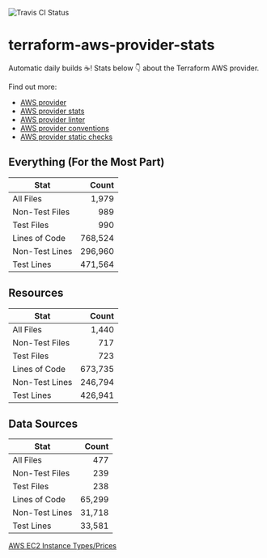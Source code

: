 ![Travis CI Status](https://travis-ci.org/YakDriver/terraform-aws-provider-stats.svg?branch=main)
# terraform-aws-provider-stats

Automatic daily builds :coffee:! Stats below :point_down: about the Terraform AWS provider.

Find out more:
* [AWS provider](https://github.com/terraform-providers/terraform-provider-aws)
* [AWS provider stats](https://github.com/YakDriver/terraform-aws-provider-stats)
* [AWS provider linter](https://github.com/terraform-providers/terraform-provider-aws/tree/master/awsproviderlint)
* [AWS provider conventions](https://github.com/YakDriver/terraform-aws-conventions)
* [AWS provider static checks](https://github.com/YakDriver/terraform-aws-provider-static-checks)



## Everything (For the Most Part)

|  Stat  |  Count  |
| ------------- | -------------: |
|  All Files  |  1,979  |
|  Non-Test Files  |  989  |
|  Test Files  |  990  |
|  Lines of Code  |  768,524  |
|  Non-Test Lines  |  296,960  |
|  Test Lines  |  471,564  |



## Resources

|  Stat  |  Count  |
| ------------- | -------------: |
|  All Files  |  1,440  |
|  Non-Test Files  |  717  |
|  Test Files  |  723  |
|  Lines of Code  |  673,735  |
|  Non-Test Lines  |  246,794  |
|  Test Lines  |  426,941  |



## Data Sources

|  Stat  |  Count  |
| ------------- | -------------: |
|  All Files  |  477  |
|  Non-Test Files  |  239  |
|  Test Files  |  238  |
|  Lines of Code  |  65,299  |
|  Non-Test Lines  |  31,718  |
|  Test Lines  |  33,581  |




[AWS EC2 Instance Types/Prices](https://github.com/YakDriver/aws-ec2-instance-types)
